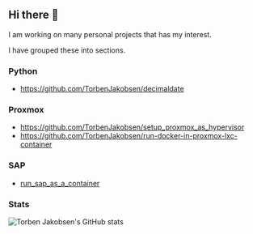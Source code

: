 ## Hi there 👋

I am working on many personal projects that has my interest.

I have grouped these into sections.

### Python

- https://github.com/TorbenJakobsen/decimaldate

### Proxmox

- https://github.com/TorbenJakobsen/setup_proxmox_as_hypervisor
- https://github.com/TorbenJakobsen/run-docker-in-proxmox-lxc-container

### SAP

- [run_sap_as_a_container](https://github.com/TorbenJakobsen/run_sap_as_a_container)

### Stats

![Torben Jakobsen's GitHub stats](https://github-readme-stats.vercel.app/api?username=TorbenJakobsen&show_icons=true)

